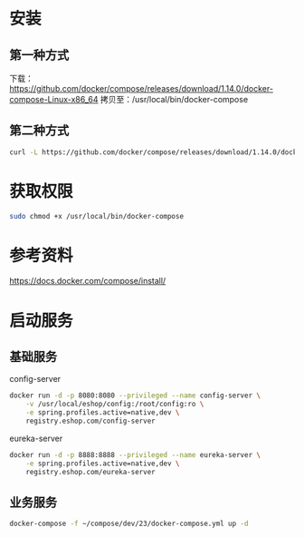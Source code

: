 安装
======
第一种方式
------
下载：https://github.com/docker/compose/releases/download/1.14.0/docker-compose-Linux-x86_64
拷贝至：/usr/local/bin/docker-compose

第二种方式
------
```bash
curl -L https://github.com/docker/compose/releases/download/1.14.0/docker-compose-`uname -s`-`uname -m` > /usr/local/bin/docker-compose
```

获取权限
=====
```bash
sudo chmod +x /usr/local/bin/docker-compose
```

参考资料
======
https://docs.docker.com/compose/install/

启动服务
=====
基础服务
-----
config-server
```bash
docker run -d -p 8080:8080 --privileged --name config-server \
    -v /usr/local/eshop/config:/root/config:ro \
    -e spring.profiles.active=native,dev \
    registry.eshop.com/config-server
```

eureka-server
```bash
docker run -d -p 8888:8888 --privileged --name eureka-server \
    -e spring.profiles.active=native,dev \
    registry.eshop.com/eureka-server
```

业务服务
-----
```bash
docker-compose -f ~/compose/dev/23/docker-compose.yml up -d 
```